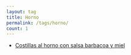 ```yaml
---
layout: tag
title: Horno
permalink: /tags/horno/
count: 1
---
```


- [Costillas al horno con salsa barbacoa y miel](https://fblupi.github.io/lacocinadelupi/2020/08/09/costillas-al-horno-con-salsa-barbacoa-y-miel/)
